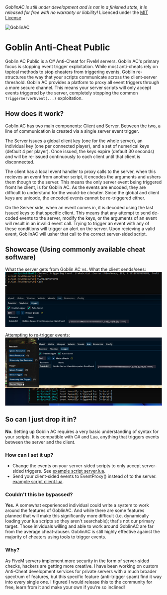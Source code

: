 *GoblinAC is still under development and is not in a finished state, it is released for free with no warranty or liability!*
Licenced under the [MIT License](LICENSE)

![GoblinAC](https://socialify.git.ci/Triscuit2311/GoblinAC/image?description=1&font=Source%20Code%20Pro&language=1&owner=1&pattern=Brick%20Wall&stargazers=1&theme=Dark)

# Goblin Anti-Cheat Public

Goblin AC Public is a C# Anti-Cheat for FiveM servers. Goblin AC's primary focus is stopping event trigger exploitation. While most anti-cheats rely on topical methods to stop cheaters from triggering events, Goblin re-structures the way that your scripts communicate across the client-server threshold. Goblin AC provides a platform to proxy all event triggers through a more secure channel. This means your server scripts will only accept events triggered by the server, completely stopping the common `TriggerServerEvent(...)` exploitation.

## **How does it work?**

Goblin AC has two main components: Client and Server. Between the two, a line of communication is created via a single server event trigger. 

The Server issues a global client key (one for the whole server), an individual key (one per connected player), and a set of numerical keys (default 4 per player). Once issued, the keys expire (default 30 seconds) and will be re-issued continuously to each client until that client is disconnected.

The client has a local event handler to proxy calls to the server, when this recieves an event from another script, it encodes the arguments and ushers them though to the server. This means the only server event being triggered fromt he client, is for Goblin AC. As the events are encoded, they are difficult to understand for the would-be cheater. Since the global and client keys are unicode, the encoded events cannot be re-triggered either.

On the Server side, when an event comes in, it is decoded using the last issued keys to that specific client. This means that any attempt to send de-coded events to the server, modify the keys, or the arguments of an event will result in an invalid event call. Trying to trigger an event with any of these conditions will trigger an alert on the server. Upon recieving a valid event, GoblinAC will usher that call to the correct server-sided script.
  
## **Showcase** (Using commonly available cheat software)

What the server gets from Goblin AC vs. What the client sends/sees:
![Event Logger](/img/goblic_ac_eventlogger.png)

Attempting to re-trigger events:
![Re-Triggers](/img/goblin_ac_retrigger.png)

## **So can I just drop it in?**

**No**. Setting up Goblin AC requires a very basic understanding of syntax for your scripts. It is compatible with C# and Lua, anything that triggers events between the server and the client.

### **How can I set it up?**
- Change the events on your server-sided scripts to only accept server-sided triggers. See [example script server.lua](/examples/TestResource/server/server.lua).
- Send your client-sided events to EventProxy() instead of to the server. [example script client.lua](/examples/TestResource/client/client.lua).

### **Couldn't this be bypassed?**
**Yes.** A somewhat experienced individual could write a system to work around the features of GoblinAC. And while there are some features planned that will make this significantly more difficult (i.e. dynamically loading your lua scripts so they aren't searchable); that's not our primary target.
Those inividuals willing and able to work around GoblinAC are far from the average cheat-abuser. GoblinAC is still highly effective against the majority of cheaters using tools to trigger events.

### **Why?**
As FiveM servers implement more security in the form of server-sided checks, hackers are getting more creative. I have been working on custom Anti-Cheat development services for private servers with a much broader spectrum of features, but this specific feature (anti-trigger spam) find it way into every single one. I figured I would release this to the community for free, learn from it and make your own if you're so inclined!
